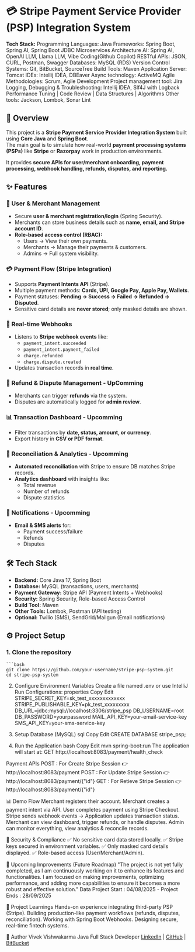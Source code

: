 # 💳 Stripe Payment Service Provider (PSP) Integration System
**Tech Stack:** 
Programming Languages: Java
Frameworks: Spring Boot, Spring AI,  Spring Boot JDBC
Microservices Architecture
AI: Spring AI, OpenAI LLM, Llama LLM, Vibe Coding(Github Copilot)
RESTful APIs: JSON, CURL, Postman, Swagger
Databases: MySQL (RDS)
Version Control Systems: Git, BitBucket, SourceTree
Build Tools: Maven
Application Server: Tomcat
IDEs: Intellij IDEA, DBEaver
Async technology: ActiveMQ
Agile Methodologies: Scrum, Agile Development
Project management tool: Jira
Logging, Debugging & Troubleshooting: Intellij IDEA, Slf4J with Logback
Performance Tuning | Code Review | Data Structures | Algorithms
Other tools: Jackson, Lombok, Sonar Lint


## 📌 Overview
This project is a **Stripe Payment Service Provider Integration System** built using **Core Java** and **Spring Boot**.  
The main goal is to simulate how real-world **payment processing systems (PSPs)** like **Stripe** or **Razorpay** work in production environments.

It provides **secure APIs for user/merchant onboarding, payment processing, webhook handling, refunds, disputes, and reporting.**

## ✨ Features

### 🔑 User & Merchant Management
- Secure **user & merchant registration/login** (Spring Security).
- Merchants can store business details such as **name, email, and Stripe account ID**.
- **Role-based access control (RBAC):**
    - Users → View their own payments.
    - Merchants → Manage their payments & customers.
    - Admins → Full system visibility.

### 💳 Payment Flow (Stripe Integration)
- Supports **Payment Intents API** (Stripe).
- Multiple payment methods: **Cards, UPI, Google Pay, Apple Pay, Wallets**.
- Payment statuses: **Pending → Success → Failed → Refunded → Disputed**.
- Sensitive card details are **never stored**; only masked details are shown.

### 🔔 Real-time Webhooks
- Listens to **Stripe webhook events** like:
    - `payment_intent.succeeded`
    - `payment_intent.payment_failed`
    - `charge.refunded`
    - `charge.dispute.created`
- Updates transaction records in **real time**.

### 📑 Refund & Dispute Management - UpComming 
- Merchants can trigger **refunds** via the system.
- Disputes are automatically logged for **admin review**.

### 📊 Transaction Dashboard - Upcomming 
- Filter transactions by **date, status, amount, or currency**.
- Export history in **CSV or PDF format**.

### 🔄 Reconciliation & Analytics - Upcomming 
- **Automated reconciliation** with Stripe to ensure DB matches Stripe records.
- **Analytics dashboard** with insights like:
    - Total revenue
    - Number of refunds
    - Dispute statistics

### 📩 Notifications - Upcomming 
- **Email & SMS alerts** for:
    - Payment success/failure
    - Refunds
    - Disputes

## 🛠️ Tech Stack

- **Backend:** Core Java 17, Spring Boot
- **Database:** MySQL (transactions, users, merchants)
- **Payment Gateway:** Stripe API (Payment Intents + Webhooks)
- **Security:** Spring Security, Role-based Access Control
- **Build Tool:** Maven
- **Other Tools:** Lombok, Postman (API testing)
- **Optional:** Twilio (SMS), SendGrid/Mailgun (Email notifications)

## ⚙️ Project Setup

### 1. Clone the repository
    ```bash
    git clone https://github.com/your-username/stripe-psp-system.git
    cd stripe-psp-system

2. Configure Environment Variables
    Create a file named .env or use IntelliJ Run Configurations:
    properties
    Copy
    Edit
    STRIPE_SECRET_KEY=sk_test_xxxxxxxxxxxxx
    STRIPE_PUBLISHABLE_KEY=pk_test_xxxxxxxxx
    DB_URL=jdbc:mysql://localhost:3306/stripe_psp
    DB_USERNAME=root
    DB_PASSWORD=yourpassword
    MAIL_API_KEY=your-email-service-key
    SMS_API_KEY=your-sms-service-key

3. Setup Database (MySQL)
    sql
    Copy
    Edit
    CREATE DATABASE stripe_psp;

4. Run the Application
bash
Copy
Edit
mvn spring-boot:run
The application will start at: GET http://localhost:8083/payment/health_check

Payment APIs
POST : For Create Stripe Session
👉 http://localhost:8083/payment
POST : For Update Stripe Session
👉 http://localhost:8083/payment/{"id"}
GET : For Retieve Stripe Session
👉 http://localhost:8083/payment/{"id"}

📊 Demo Flow
Merchant registers their account.
Merchant creates a payment intent via API.
User completes payment using Stripe Checkout.
Stripe sends webhook events → Application updates transaction status.
Merchant can view dashboard, trigger refunds, or handle disputes.
Admin can monitor everything, view analytics & reconcile records.

🔐 Security & Compliance
✅ No sensitive card data stored locally.
✅ Stripe keys secured in environment variables.
✅ Only masked card details displayed.
✅ Role-based access (User/Merchant/Admin).

📌 Upcoming Improvements (Future Roadmap)
"The project is not yet fully completed, as I am continuously working on it to enhance its features and functionalities. I am focused on making improvements, optimizing performance, and adding more capabilities to ensure it becomes a more robust and effective solution."
Data Project Start : 04/08/2025 - Project Ends : 28/09/2025

🚀 Project Learnings
Hands-on experience integrating third-party PSP (Stripe).
Building production-like payment workflows (refunds, disputes, reconciliation).
Working with Spring Boot Webhooks.
Designing secure, real-time fintech systems.

👤 Author
Vivek Vishwakarma
Java Full Stack Developer
[LinkedIn](https://www.linkedin.com/in/vivek-vishwakarma-) | [GitHub](https://github.com/VivekVishwakarma12345) | [BitBucket](https://bitbucket.org/spspismain/stripe-psp-integration/src/main/)
